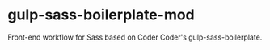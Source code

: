 # gulp-sass-boilerplate-mod

Front-end workflow for Sass based on Coder Coder's gulp-sass-boilerplate.
